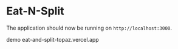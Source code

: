 # Eat-N-Split

The application should now be running on `http://localhost:3000`.

demo 
eat-and-split-topaz.vercel.app





